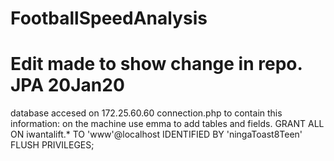 # FootballSpeedAnalysis
# Edit made to show change in repo. JPA 20Jan20
database accesed on 172.25.60.60 connection.php to contain this information:
on the machine use emma to add tables and fields.
GRANT ALL ON iwantalift.* TO 'www'@localhost IDENTIFIED BY 'ningaToast8Teen' FLUSH PRIVILEGES;
